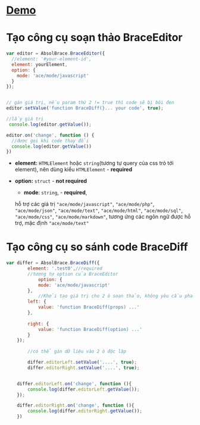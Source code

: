 # [Demo](https://absol.cf/libs/absol-brace/)

# Tạo công cụ soạn thảo BraceEditor

```js
var editor = AbsolBrace.BraceEditor({
  //element: '#your-element-id',
  element: yourElement,
  option: {
    mode: 'ace/mode/javascript'
  }
});


// gán giá trị, nếu param thứ 2 != true thì code sẽ bị bôi đen
editor.setValue('function BraceDiff(}... your code', true);

//lấy giá trị
 console.log(editor.getValue());

editor.on('change', function () {
  //được gọi khi code thay đổi
  console.log(editor.getValue())
})


```

- **element:** `HTMLElement` hoặc `string`(tương tự query của css trỏ tới element), nên dùng kiểu `HTMLElement` - **required**

- **option:** `struct` - **not required**
    * **mode**: `string`,  - **required**,

  hỗ trợ các giá trị `"ace/mode/javascript"`, `"ace/mode/php"`, `"ace/mode/json"`, `"ace/mode/text"`, `"ace/mode/html"`, `"ace/mode/sql"`, `"ace/mode/css"`,  `"ace/mode/markdown"`, tương ứng các ngôn ngữ được hỗ trợ, mặc định `"ace/mode/text"`

# Tạo công cụ so sánh code BraceDiff

```js
var differ = AbsolBrace.BraceDiff({
        element: '.test0',//required
        //tương tự option của BraceEditor
  			option: {
            mode: 'ace/mode/javascript'
        },
  			//Khởi tạo giá trị cho 2 ô soạn thảo, không yêu cầu phải có
        left: {
            value: 'function BraceDiff(props) ...'
        },
  
        right: {
            value: 'function BraceDiff(option) ...'
        }
    });
	
		//có thể gán dữ liệu vào 2 ô độc lập

		differ.editorLeft.setValue('....', true);
		differ.editorRight.setValue('....', true);


    differ.editorLeft.on('change', function (){
        console.log(differ.editorLeft.getValue());
    });

    differ.editorRight.on('change', function (){
        console.log(differ.editorRight.getValue());
    })

```

